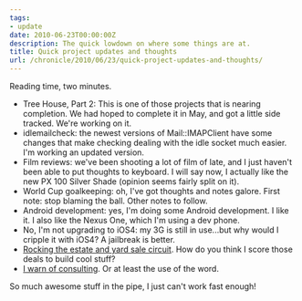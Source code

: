 ```yaml
---
tags:
- update
date: 2010-06-23T00:00:00Z
description: The quick lowdown on where some things are at.
title: Quick project updates and thoughts
url: /chronicle/2010/06/23/quick-project-updates-and-thoughts/
---
```


Reading time, two minutes.

* Tree House, Part 2: This is one of those projects that is nearing completion.  We had hoped to complete it in May, and got a little side tracked.  We're working on it.
* idlemailcheck: the newest versions of Mail::IMAPClient have some changes that make checking dealing with the idle socket much easier.  I'm working an updated version.
* Film reviews: we've been shooting a lot of film of late, and I just haven't been able to put thoughts to keyboard. I will say now, I actually like the new PX 100 Silver Shade (opinion seems fairly split on it).
* World Cup goalkeeping:  oh, I've got thoughts and notes galore.  First note: stop blaming the ball.  Other notes to follow.
* Android development: yes, I'm doing some Android development.  I like it.  I also like the Nexus One, which I'm using a dev phone.
* No, I'm not upgrading to iOS4: my 3G is still in use...but why would I cripple it with iOS4?  A jailbreak is better.
* <a href="http://justinribeiro.com/chronicle/2010/06/23/the-lowdown-on-yard-and-estate-sales/">Rocking the estate and yard sale circuit</a>.  How do you think I score those deals to build cool stuff?
* <a href="http://justinribeiro.com/chronicle/2010/06/23/notes-on-being-a-consultant-ala-you-don%E2%80%99t-want-to-be-one/">I warn of consulting</a>.  Or at least the use of the word.

So much awesome stuff in the pipe, I just can't work fast enough!
